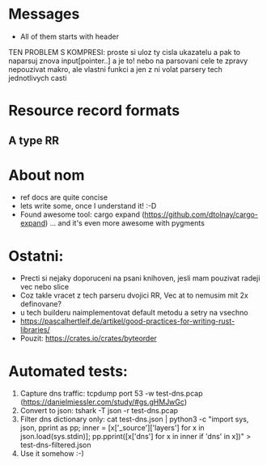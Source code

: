 # Messages

* All of them starts with header

TEN PROBLEM S KOMPRESI: proste si uloz ty cisla ukazatelu a pak to naparsuj znova input[pointer..] a je to!
nebo na parsovani cele te zpravy nepouzivat makro, ale vlastni funkci a jen z ni volat parsery tech jednotlivych casti

# Resource record formats

## A type RR


# About nom
* ref docs are quite concise
* lets write some, once I understand it! :-D
* Found awesome tool: cargo expand (https://github.com/dtolnay/cargo-expand) ... and it's even more awesome with pygments

# Ostatni:
 * Precti si nejaky doporuceni na psani knihoven, jesli mam pouzivat radeji vec nebo slice
 * Coz takle vracet z tech parseru dvojici RR, Vec<NameUnit> at to nemusim mit 2x definovane?
 * u tech builderu naimplementovat default metodu a setry na vsechno
 * https://pascalhertleif.de/artikel/good-practices-for-writing-rust-libraries/
 * Pouzit: https://crates.io/crates/byteorder

# Automated tests:
1. Capture dns traffic:
tcpdump port 53 -w test-dns.pcap (https://danielmiessler.com/study/#gs.gHMJwGc)
2. Convert to json:
tshark -T json -r test-dns.pcap
3. Filter dns dictionary only:
cat test-dns.json | python3 -c "import sys, json, pprint as pp; inner = [x['_source']['layers'] for x in json.load(sys.stdin)]; pp.pprint([x['dns'] for x in inner if 'dns' in x])" > test-dns-filtered.json
4. Use it somehow :-)
